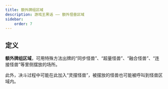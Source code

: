 ```yaml
---
title: 额外牌组区域
description: 游戏王黑话 —— 额外怪兽区域
sidebar:
    order: 7
---
```


## 定义

**额外牌组区域**，可用特殊方法出牌的“同步怪兽”、“超量怪兽”、“融合怪兽”、“连接怪兽”等里侧摆放的场所。

此外，决斗过程中可能在此加入“灵摆怪兽”，被摆放的怪兽也可能被呼叫到怪兽区域内。
